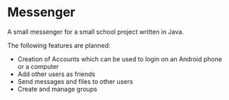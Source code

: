 # Messenger
A small messenger for a small school project written in Java.

The following features are planned:
* Creation of Accounts which can be used to login on an Android phone or a computer
* Add other users as friends
* Send messages and files to other users
* Create and manage groups
